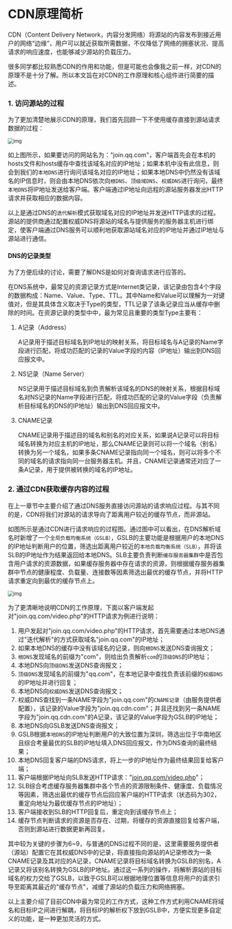 # CDN原理简析

CDN（Content Delivery Network，内容分发网络）将源站的内容发布到接近用户的网络“边缘”，用户可以就近获取所需数据，不仅降低了网络的拥塞状况、提高请求的响应速度，也能够减少源站的负载压力。

很多同学都比较熟悉CDN的作用和功能，但是可能也会像我之前一样，对CDN的原理不是十分了解。所以本文旨在对CDN的工作原理和核心组件进行简要的描述。

### 1. 访问源站的过程

为了更加清楚地展示CDN的原理，我们首先回顾一下不使用缓存直接到源站请求数据的过程：

<img src="https://user-gold-cdn.xitu.io/2019/6/24/16b87f006a1ab7bd?imageView2/0/w/1280/h/960/format/webp/ignore-error/1" alt="img" style="zoom:80%;" />



如上图所示，如果要访问的网站名为："join.qq.com"，客户端首先会在本机的hosts文件和hosts缓存中查找该域名对应的IP地址；如果本机中没有此信息，则会到我们的`本地DNS`进行询问该域名对应的IP地址；如果本地DNS中仍然没有该域名的IP信息时，则会由本地DNS依次向`根DNS`、`顶级域DNS`、`权威DNS`进行询问，最终`本地DNS`将IP地址发送给客户端。客户端通过IP地址向远程的源站服务器发出HTTP请求并获取相应的数据内容。

以上是通过DNS的`迭代解析`模式获取域名对应的IP地址并发送HTTP请求的过程。源站的提供商通过配置权威DNS将源站的域名与提供服务的服务器主机进行绑定，使客户端通过DNS服务可以顺利地获取源站域名对应的IP地址并通过IP地址与源站进行通信。

#### DNS的记录类型

为了方便后续的讨论，需要了解DNS是如何对查询请求进行应答的。

在DNS系统中，最常见的资源记录方式是Internet类记录，该记录由包含4个字段的数据构成：Name、Value、Type、TTL。其中Name和Value可以理解为一对键值对，但是其具体含义取决于Type的类型，TTL记录了该条记录应当从缓存中删除的时间。在资源记录的类型中中，最为常见且重要的类型Type主要有：

1. A记录（Address）

   A记录用于描述目标域名到IP地址的映射关系，将目标域名与A记录的Name字段进行匹配，将成功匹配的记录的Value字段的内容（IP地址）输出到DNS回应报文中。

2. NS记录（Name Server）

   NS记录用于描述目标域名到负责解析该域名的DNS的映射关系，根据目标域名对NS记录的Name字段进行匹配，将成功匹配的记录的Value字段（负责解析目标域名的DNS的IP地址）输出到DNS回应报文中。

3. CNAME记录

   CNAME记录用于描述目的域名和别名的对应关系，如果说A记录可以将目标域名转换为对应主机的IP地址，那么CNAME记录则可以将一个域名（别名）转换为另一个域名，如果多条CNAME记录指向同一个域名，则可以将多个不同的域名的请求指向同一台服务器主机。并且，CNAME记录通常还对应了一条A记录，用于提供被转换的域名的IP地址。

### 2. 通过CDN获取缓存内容的过程

在上一章节中主要介绍了通过DNS服务直接访问源站的请求响应过程。与其不同的是，CDN将我们对源站的请求导向了距离用户较近的缓存节点，而非源站。

如图所示是通过CDN进行请求响应的过程图。通过图中可以看出，在DNS解析域名时新增了一个`全局负载均衡系统（GSLB）`，GSLB的主要功能是根据用户的本地DNS的IP地址判断用户的位置，筛选出距离用户较近的`本地负载均衡系统（SLB）`，并将该SLB的IP地址作为结果返回给本地DNS。SLB主要负责判断`缓存服务器集群`中是否包含用户请求的资源数据，如果缓存服务器中存在请求的资源，则根据缓存服务器集群中节点的健康程度、负载量、连接数等因素筛选出最优的缓存节点，并将HTTP请求重定向到最优的缓存节点上。

<img src="https://user-gold-cdn.xitu.io/2019/6/24/16b87f0340a17453?imageView2/0/w/1280/h/960/format/webp/ignore-error/1" alt="img" style="zoom:80%;" />

为了更清晰地说明CDN的工作原理，下面以客户端发起对"join.qq.com/video.php"的HTTP请求为例进行说明：

1. 用户发起对"join.qq.com/video.php"的HTTP请求，首先需要通过本地DNS通过"迭代解析"的方式获取域名"join.qq.com"的IP地址；
2. 如果本地DNS的缓存中没有该域名的记录，则向`根DNS`发送DNS查询报文；
3. `根DNS`发现域名的前缀为"com"，则给出负责解析`com`的`顶级DNS`的IP地址；
4. 本地DNS向`顶级DNS`发送DNS查询报文；
5. `顶级DNS`发现域名的前缀为"qq.com"，在本地记录中查找负责该前缀的`权威DNS`的IP地址并进行回复；
6. 本地DNS向`权威DNS`发送DNS查询报文；
7. 权威DNS查找到一条NAME字段为"join.qq.com"的`CNAME记录`（由服务提供者配置），该记录的Value字段为"join.qq.cdn.com"；并且还找到另一条NAME字段为"join.qq.cdn.com"的A记录，该记录的Value字段为GSLB的IP地址；
8. 本地DNS向GSLB发送DNS查询报文；
9. GSLB根据`本地DNS`的IP地址判断用户的大致位置为深圳，筛选出位于华南地区且综合考量最优的SLB的IP地址填入DNS回应报文，作为DNS查询的最终结果；
10. 本地DNS回复客户端的DNS请求，将上一步的IP地址作为最终结果回复给客户端；
11. 客户端根据IP地址向SLB发送HTTP请求："[join.qq.com/video.php](https://join.qq.com/video.php)"；
12. SLB综合考虑缓存服务器集群中各个节点的资源限制条件、健康度、负载情况等因素，筛选出最优的缓存节点后回应客户端的HTTP请求（状态码为302，重定向地址为最优缓存节点的IP地址）；
13. 客户端接收到SLB的HTTP回复后，重定向到该缓存节点上；
14. 缓存节点判断请求的资源是否存在、过期，将缓存的资源直接回复给客户端，否则到源站进行数据更新再回复。

其中较为关键的步骤为6~9，与普通的DNS过程不同的是，这里需要服务提供者（源站）配置它在其权威DNS中的记录，将直接指向源站的A记录修改为一条CNAME记录及其对应的A记录，CNAME记录将目标域名转换为GSLB的别名，A记录又将该别名转换为GSLB的IP地址。通过这一系列的操作，将解析源站的目标域名的权力交给了GSLB，以致于GSLB可以根据地理位置等信息将用户的请求引导至距离其最近的"缓存节点"，减缓了源站的负载压力和网络拥塞。

以上主要介绍了目前CDN中最为常见的工作方式，这种工作方式利用CNAME将域名和目标IP之间进行解耦，将目标IP的解析权下放到GSLB中，方便实现更多自定义的功能，是一种更加灵活的方式。
